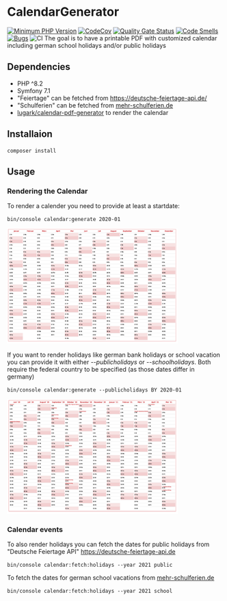 # CalendarGenerator
[![Minimum PHP Version](https://img.shields.io/badge/php-%3E%3D%208.2-8892BF.svg)](https://php.net/)
[![CodeCov](https://img.shields.io/codecov/c/gh/lugark/CalendarGenerator?label=CodeCov)](https://codecov.io/gh/lugark/CalendarGenerator)
[![Quality Gate Status](https://sonarcloud.io/api/project_badges/measure?project=lugark_CalendarGenerator&metric=alert_status)](https://sonarcloud.io/summary/new_code?id=lugark_CalendarGenerator)
[![Code Smells](https://sonarcloud.io/api/project_badges/measure?project=lugark_CalendarGenerator&metric=code_smells)](https://sonarcloud.io/summary/new_code?id=lugark_CalendarGenerator)
[![Bugs](https://sonarcloud.io/api/project_badges/measure?project=lugark_CalendarGenerator&metric=bugs)](https://sonarcloud.io/summary/new_code?id=lugark_CalendarGenerator)
![CI](https://github.com/lugark/CalendarGenerator/workflows/CI/badge.svg)
The goal is to have a printable PDF with customized calendar including german school holidays and/or public holidays

## Dependencies
- PHP ^8.2
- Symfony 7.1
- "Feiertage" can be fetched from https://deutsche-feiertage-api.de/
- "Schulferien" can be fetched from [mehr-schulferien.de](https://www.mehr-schulferien.de/)
- [lugark/calendar-pdf-generator](https://github.com/lugark/calendar-pdf-renderer) to render the calendar
## Installaion
```
composer install
```

## Usage 
### Rendering the Calendar
To render a calender you need to provide at least a startdate:
```
bin/console calendar:generate 2020-01
```
<img width="400" height="auto" src="docs/images/Calendar.png" alt="Generated calendar" />

If you want to render holidays like german bank holidays or school vacation you can provide it with either *--publicholidays* or *--schoolholidays*.
Both require the federal country to be specified (as those dates differ in germany)
```
bin/console calendar:generate --publicholidays BY 2020-01
```
<img width="400" height="auto" src="docs/images/CalendarDifferentStart_Holidays.png" alt="Calendar with different start and holidays" />

### Calendar events
To also render holidays you can fetch the dates for public holidays from "Deutsche Feiertage API"  https://deutsche-feiertage-api.de 

```
bin/console calendar:fetch:holidays --year 2021 public
```

To fetch the dates for german school vacations from [mehr-schulferien.de](https://www.mehr-schulferien.de/)
```
bin/console calendar:fetch:holidays --year 2021 school
```
